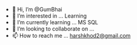 - 👋 Hi, I’m @GumBhai
- 👀 I’m interested in ... Learning 
- 🌱 I’m currently learning ... MS SQL
- 💞️ I’m looking to collaborate on ...
- 📫 How to reach me ... harshkhod2@gmail.com

<!---
GumBhai/GumBhai is a ✨ special ✨ repository because its `README.md` (this file) appears on your GitHub profile.
You can click the Preview link to take a look at your changes.
--->
